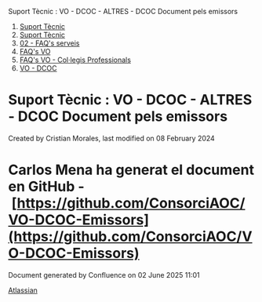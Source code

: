 Suport Tècnic : VO - DCOC - ALTRES - DCOC Document pels emissors  

1.  [Suport Tècnic](index.md)
2.  [Suport Tècnic](13893782.md)
3.  [02 - FAQ's serveis](26313393.md)
4.  [FAQ's VO](28705575.md)
5.  [FAQ's VO - Col·legis Professionals](28705581.md)
6.  [VO - DCOC](VO---DCOC_36340967.md)

Suport Tècnic : VO - DCOC - ALTRES - DCOC Document pels emissors
================================================================

Created by Cristian Morales, last modified on 08 February 2024

  

  

Carlos Mena ha generat el document en GitHub - [https://github.com/ConsorciAOC/VO-DCOC-Emissors](https://github.com/ConsorciAOC/VO-DCOC-Emissors)
=================================================================================================================================================

  

  

Document generated by Confluence on 02 June 2025 11:01

[Atlassian](http://www.atlassian.com/)